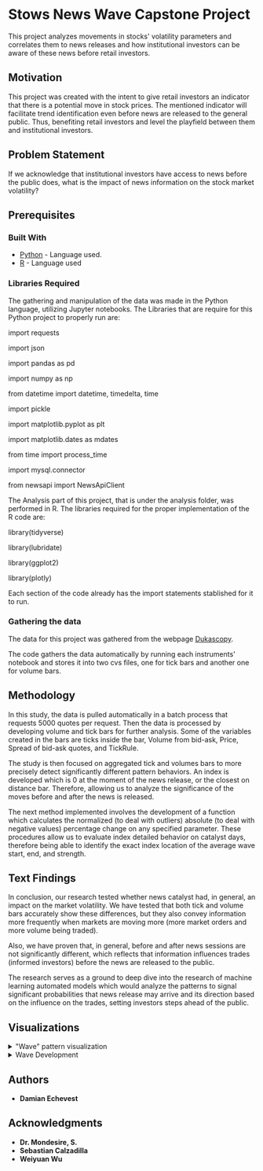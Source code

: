 # Stows News Wave Capstone Project

This project analyzes movements in stocks' volatility parameters and correlates them to news releases and how institutional investors can be aware of these news before retail investors.

## Motivation

This project was created with the intent to give retail investors an indicator that there is a potential move in stock prices. The mentioned indicator will facilitate trend identification even before news are released to the general public. Thus, benefiting retail investors and level the playfield between them and institutional investors.


## Problem Statement

If we acknowledge that institutional investors have access to news before the public does, what is the impact of news information on the stock market volatility? 

## Prerequisites

### Built With

* [Python](https://www.python.org/) - Language used.
* [R](https://www.r-project.org/) - Language used

### Libraries Required
The gathering and manipulation of the data was made in the Python language, utilizing Jupyter notebooks.
The Libraries that are require for this Python project to properly run are:

import requests 

import json 

import pandas as pd

import numpy as np

from datetime import datetime, timedelta, time

import pickle

import matplotlib.pyplot as plt

import matplotlib.dates as mdates

from time import process_time 

import mysql.connector

from newsapi import NewsApiClient

The Analysis part of this project, that is under the analysis folder, was performed in R.
The libraries required for the proper implementation of the R code are:

library(tidyverse)

library(lubridate)

library(ggplot2)

library(plotly)

Each section of the code already has the import statements stablished for it to run.


### Gathering the data

The data for this project was gathered from the webpage [Dukascopy](https://www.dukascopy.com/trading-tools).

The code gathers the data automatically by running each instruments' notebook and stores it into two cvs files, one for tick bars and another one for volume bars.

## Methodology

In this study, the data is pulled automatically in a batch process that requests 5000 quotes per request. Then the data is processed by developing volume and tick bars for further analysis. Some of the variables created in the bars are ticks inside the bar, Volume from bid-ask, Price, Spread of bid-ask quotes, and TickRule. 

The study is then focused on aggregated tick and volumes bars to more precisely detect significantly different pattern behaviors. An index is developed which is 0 at the moment of the news release, or the closest on distance bar. Therefore, allowing us to analyze the significance of the moves before and after the news is released. 

The next method implemented involves the development of a function which calculates the normalized (to deal with outliers) absolute (to deal with negative values) percentage change on any specified parameter. These procedures allow us to evaluate index detailed behavior on catalyst days, therefore being able to identify the exact index location of the average wave start, end, and strength.

## Text Findings

In conclusion, our research tested whether news catalyst had, in general, an impact on the market volatility. We have tested that both tick and volume bars accurately show these differences, but they also convey information more frequently when markets are moving more (more market orders and more volume being traded).  

Also, we have proven that, in general, before and after news sessions are not significantly different, which reflects that information influences trades (informed investors) before the news are released to the public.  

The research serves as a ground to deep dive into the research of machine learning automated models which would analyze the patterns to signal significant probabilities that news release may arrive and its direction based on the influence on the trades, setting investors steps ahead of the public.  

## Visualizations

<details>
           <summary>"Wave" pattern visualization</summary>
           <p>
                      
 Aims to visualize “the wave” by plotting the index (distance from news release) vs the row-wise percent change. Significant difference on volume bars supports that these bars are better to classify the wave. They prove the significance between the days with events and the days without events, by showing the increase in volatility and volume.
         

![alt text](https://github.com/DrMondesire/StockNewsWave/blob/master/Graphs/PercentChange.png?raw=true)

![alt text](https://github.com/DrMondesire/StockNewsWave/blob/master/Graphs/IndexPercentChange.png?raw=true)

</p>
</details>

         
 <details>
           <summary>Wave Development</summary>
           <p>
                     
 These bars visualizes market trends and the news days vs non news days significant different indexes (lines). These graphs helps us test the stastitially different behavior of informed traders (before news release) and the retail investors (after news release). Note that these values may provide better comparison when tested on specific clusters of news days.

   ![alt text](https://github.com/DrMondesire/StockNewsWave/blob/master/Graphs/EventsVSnoEventsSigDif.png?raw=true)
   ![alt text](https://github.com/DrMondesire/StockNewsWave/blob/master/Graphs/EventsVSnoEventsSigDifVol.png?raw=true)
  </p>
 </details>
         

## Authors


* **Damian Echevest**


## Acknowledgments

* **Dr. Mondesire, S.** 
* **Sebastian Calzadilla** 
* **Weiyuan Wu**
